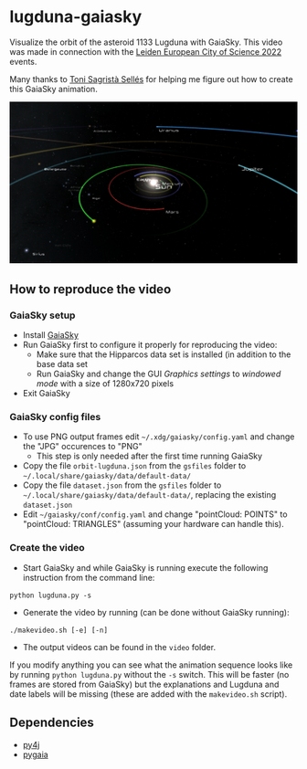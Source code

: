 # lugduna-gaiasky
Visualize the orbit of the asteroid 1133 Lugduna with GaiaSky. This video was made in connection with the [Leiden
European City of Science 2022](https://leiden2022.nl/) events.

Many thanks to [Toni Sagristà Sellés](https://tonisagrista.com/) for helping me figure out how to create this GaiaSky
animation.

![animation still](./frames/still.png)

## How to reproduce the video

### GaiaSky setup
* Install [GaiaSky](https://zah.uni-heidelberg.de/gaia/outreach/gaiasky)
* Run GaiaSky first to configure it properly for reproducing the video:
    * Make sure that the Hipparcos data set is installed (in addition to the base data set
    * Run GaiaSky and change the GUI _Graphics settings_ to _windowed mode_ with a size of 1280x720 pixels
* Exit GaiaSky

### GaiaSky config files
* To use PNG output frames edit `~/.xdg/gaiasky/config.yaml` and change the "JPG" occurences to "PNG"
    * This step is only needed after the first time running GaiaSky
* Copy the file `orbit-lugduna.json` from the `gsfiles` folder to `~/.local/share/gaiasky/data/default-data/`
* Copy the file `dataset.json` from the `gsfiles` folder to `~/.local/share/gaiasky/data/default-data/`, replacing the existing `dataset.json`
* Edit `~/gaiasky/conf/config.yaml` and change "pointCloud: POINTS" to "pointCloud: TRIANGLES" (assuming your hardware can handle this).

### Create the video
* Start GaiaSky and while GaiaSky is running execute the following instruction from the command line:
```cli
python lugduna.py -s
```
* Generate the video by running (can be done without GaiaSky running):
```cli
./makevideo.sh [-e] [-n]
```
* The output videos can be found in the `video` folder.

If you modify anything you can see what the animation sequence looks like by running `python lugduna.py` without the
`-s` switch. This will be faster (no frames are stored from GaiaSky) but the explanations and Lugduna and date labels
will be missing (these are added with the `makevideo.sh` script).

## Dependencies
* [py4j](https://www.py4j.org/)
* [pygaia](https://pypi.org/project/PyGaia/)
